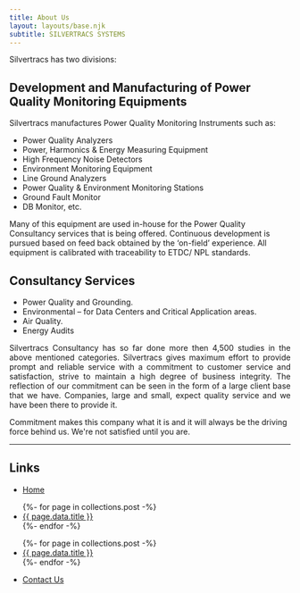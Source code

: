 ```yaml
---
title: About Us
layout: layouts/base.njk
subtitle: SILVERTRACS SYSTEMS
---
```



Silvertracs has two divisions:

##  Development and Manufacturing of Power Quality Monitoring Equipments

Silvertracs manufactures Power Quality Monitoring Instruments such as:

- Power Quality Analyzers
- Power, Harmonics & Energy Measuring Equipment
- High Frequency Noise Detectors
- Environment Monitoring Equipment
- Line Ground Analyzers
- Power Quality & Environment Monitoring Stations
- Ground Fault Monitor
- DB Monitor, etc.

Many of this equipment are used in-house for the Power Quality Consultancy services that is being offered. Continuous development is pursued based on feed back obtained by the ‘on-field’ experience.   All equipment is calibrated with traceability to ETDC/ NPL standards.


## Consultancy Services

- Power Quality and Grounding.
- Environmental – for Data Centers and Critical Application areas.
- Air Quality.
- Energy Audits

<p style="text-align:justify">Silvertracs Consultancy has so far done more then 4,500 studies in the above mentioned categories. Silvertracs gives maximum effort to provide prompt and reliable service with a commitment to customer service and satisfaction, strive to maintain a high degree of business integrity. The reflection of our commitment can be seen in the form of a large client base that we have. Companies, large and small, expect quality service and we have been there to provide it.</p>

Commitment makes this company what it is and it will always be the driving force behind us. We're not satisfied until you are.

<hr />

## Links

<ul>
	<li>
		<a href="\">Home</a>
	</li>
</ul>
<ul class="listing">
{%- for page in collections.post -%}
  <li>
    <a href="{{ page.url }}">{{ page.data.title }}</a>
  </li>
{%- endfor -%}
</ul>
<ul class="listing">
{%- for page in collections.post -%}
  <li>
    <a href="{{ page.url }}">{{ page.data.title }}</a>
  </li>
{%- endfor -%}
</ul>
<ul>
	<li>
		<a href="\contact-us">Contact Us</a>
	</li>
</ul>


